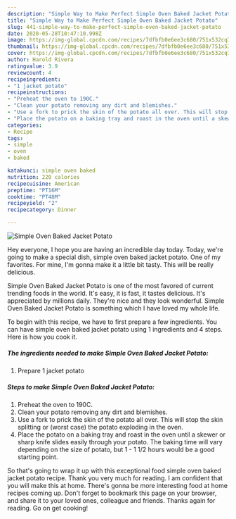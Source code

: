 ```yaml
---
description: "Simple Way to Make Perfect Simple Oven Baked Jacket Potato"
title: "Simple Way to Make Perfect Simple Oven Baked Jacket Potato"
slug: 441-simple-way-to-make-perfect-simple-oven-baked-jacket-potato
date: 2020-05-28T10:47:10.998Z
image: https://img-global.cpcdn.com/recipes/7dfbfb0e6ee3c680/751x532cq70/simple-oven-baked-jacket-potato-recipe-main-photo.jpg
thumbnail: https://img-global.cpcdn.com/recipes/7dfbfb0e6ee3c680/751x532cq70/simple-oven-baked-jacket-potato-recipe-main-photo.jpg
cover: https://img-global.cpcdn.com/recipes/7dfbfb0e6ee3c680/751x532cq70/simple-oven-baked-jacket-potato-recipe-main-photo.jpg
author: Harold Rivera
ratingvalue: 3.9
reviewcount: 4
recipeingredient:
- "1 jacket potato"
recipeinstructions:
- "Preheat the oven to 190C."
- "Clean your potato removing any dirt and blemishes."
- "Use a fork to prick the skin of the potato all over. This will stop the skin splitting or (worst case) the potato exploding in the oven."
- "Place the potato on a baking tray and roast in the oven until a skewer or sharp knife slides easily through your potato. The baking time will vary depending on the size of potato, but 1 - 1 1/2 hours would be a good starting point."
categories:
- Recipe
tags:
- simple
- oven
- baked

katakunci: simple oven baked 
nutrition: 220 calories
recipecuisine: American
preptime: "PT16M"
cooktime: "PT48M"
recipeyield: "2"
recipecategory: Dinner

---
```



![Simple Oven Baked Jacket Potato](https://img-global.cpcdn.com/recipes/7dfbfb0e6ee3c680/751x532cq70/simple-oven-baked-jacket-potato-recipe-main-photo.jpg)

Hey everyone, I hope you are having an incredible day today. Today, we're going to make a special dish, simple oven baked jacket potato. One of my favorites. For mine, I'm gonna make it a little bit tasty. This will be really delicious.

Simple Oven Baked Jacket Potato is one of the most favored of current trending foods in the world. It's easy, it is fast, it tastes delicious. It's appreciated by millions daily. They're nice and they look wonderful. Simple Oven Baked Jacket Potato is something which I have loved my whole life.




To begin with this recipe, we have to first prepare a few ingredients. You can have simple oven baked jacket potato using 1 ingredients and 4 steps. Here is how you cook it.

<!--inarticleads1-->

##### The ingredients needed to make Simple Oven Baked Jacket Potato:

1. Prepare 1 jacket potato




<!--inarticleads2-->

##### Steps to make Simple Oven Baked Jacket Potato:

1. Preheat the oven to 190C.
1. Clean your potato removing any dirt and blemishes.
1. Use a fork to prick the skin of the potato all over. This will stop the skin splitting or (worst case) the potato exploding in the oven.
1. Place the potato on a baking tray and roast in the oven until a skewer or sharp knife slides easily through your potato. The baking time will vary depending on the size of potato, but 1 - 1 1/2 hours would be a good starting point.




So that's going to wrap it up with this exceptional food simple oven baked jacket potato recipe. Thank you very much for reading. I am confident that you will make this at home. There's gonna be more interesting food at home recipes coming up. Don't forget to bookmark this page on your browser, and share it to your loved ones, colleague and friends. Thanks again for reading. Go on get cooking!
